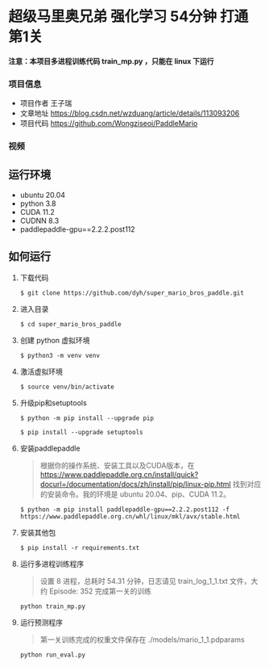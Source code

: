 # 超级马里奥兄弟 强化学习 54分钟 打通第1关

#### 注意：本项目多进程训练代码 train_mp.py ，只能在 linux 下运行

### 项目信息

- 项目作者 王子瑞
- 文章地址 https://blog.csdn.net/wzduang/article/details/113093206
- 项目代码 https://github.com/Wongziseoi/PaddleMario

### 视频





## 运行环境

- ubuntu 20.04
- python 3.8
- CUDA 11.2
- CUDNN 8.3
- paddlepaddle-gpu==2.2.2.post112

## 如何运行

1. 下载代码

    ```
    $ git clone https://github.com/dyh/super_mario_bros_paddle.git
    ```

2. 进入目录

    ```
    $ cd super_mario_bros_paddle
    ```

3. 创建 python 虚拟环境

    ```
    $ python3 -m venv venv
    ```

4. 激活虚拟环境

    ```
    $ source venv/bin/activate
    ```
   
5. 升级pip和setuptools

    ```
    $ python -m pip install --upgrade pip

    $ pip install --upgrade setuptools
    ```

6. 安装paddlepaddle

    > 根据你的操作系统、安装工具以及CUDA版本，在 https://www.paddlepaddle.org.cn/install/quick?docurl=/documentation/docs/zh/install/pip/linux-pip.html 找到对应的安装命令。我的环境是 ubuntu 20.04、pip、CUDA 11.2。

    ```
    $ python -m pip install paddlepaddle-gpu==2.2.2.post112 -f https://www.paddlepaddle.org.cn/whl/linux/mkl/avx/stable.html
    ```

7. 安装其他包

    ```
    $ pip install -r requirements.txt
    ```

8. 运行多进程训练程序

    > 设置 8 进程，总耗时 54.31 分钟，日志请见 train_log_1_1.txt 文件，大约 Episode: 352 完成第一关的训练

    ```
    python train_mp.py
    ```

9. 运行预测程序

    > 第一关训练完成的权重文件保存在 ./models/mario_1_1.pdparams

    ```
    python run_eval.py
    ```
